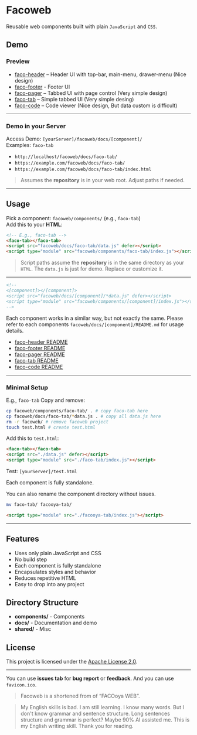 # Facoweb
Reusable web components built with plain `JavaScript` and `CSS`. 

## Demo
### Preview
- [faco-header](https://facooya.github.io/facoweb/docs/faco-header/) – Header UI with top-bar, main-menu, drawer-menu (Nice design)
- [faco-footer](https://facooya.github.io/facoweb/docs/faco-footer/) - Footer UI
- [faco-pager](https://facooya.github.io/facoweb/docs/faco-pager/) – Tabbed UI with page control (Very simple design)
- [faco-tab](https://facooya.github.io/facoweb/docs/faco-tab/) – Simple tabbed UI (Very simple desing)
- [faco-code](https://facooya.github.io/facoweb/docs/faco-code/) – Code viewer (Nice design, But data custom is difficult)

---

### Demo in your Server
Access Demo: `[yourServer]/facoweb/docs/[component]/`  
Examples: `faco-tab`
- `http://localhost/facoweb/docs/faco-tab/`
- `https://example.com/facoweb/docs/faco-tab/`
- `https://example.com/facoweb/docs/faco-tab/index.html`

> Assumes the **repository** is in your web root. Adjust paths if needed.

---

## Usage
Pick a component: `facoweb/components/` (e.g., `faco-tab`)  
Add this to your **HTML**:
```html
<!-- E.g., faco-tab -->
<faco-tab></faco-tab>
<script src="facoweb/docs/faco-tab/data.js" defer></script>
<script type="module" src="facoweb/components/faco-tab/index.js"></script>
```
> Script paths assume the **repository** is in the same directory as your `HTML`.
The `data.js` is just for demo. Replace or customize it.

---

```html
<!-- 
<[component]></[component]>
<script src="facoweb/docs/[component]/*data.js" defer></script>
<script type="module" src="facoweb/components/[component]/index.js"></script>
-->
```
Each component works in a similar way, but not exactly the same.
Please refer to each components `facoweb/docs/[component]/README.md` for usage details.  
- [faco-header README](docs/faco-header/README.md)
- [faco-footer README](docs/faco-footer/README.md)
- [faco-pager README](docs/faco-pager/README.md)
- [faco-tab README](docs/faco-tab/README.md)
- [faco-code README](docs/faco-code/README.md)

---

### Minimal Setup
E.g., `faco-tab`
Copy and remove:
```bash
cp facoweb/components/faco-tab/ . # copy faco-tab here
cp facoweb/docs/faco-tab/*data.js . # copy all data.js here
rm -r facoweb/ # remove facoweb project
touch test.html # create test.html
```
Add this to `test.html`:  
```html
<faco-tab></faco-tab>
<script src="./data.js" defer></script>
<script type="module" src="./faco-tab/index.js"></script>
```
Test: `[yourServer]/test.html`

Each component is fully standalone.

You can also rename the component directory without issues.
```bash
mv faco-tab/ facooya-tab/
```
```html
<script type="module" src="./facooya-tab/index.js"></script>
```

---

## Features
- Uses only plain JavaScript and CSS
- No build step
- Each component is fully standalone
- Encapsulates styles and behavior
- Reduces repetitive HTML
- Easy to drop into any project

## Directory Structure
- **components/** - Components
- **docs/** - Documentation and demo
- **shared/** - Misc

## License
This project is licensed under the [Apache License 2.0](LICENSE).

---

You can use **issues tab** for **bug report** or **feedback**.
And you can use `favicon.ico`.

> Facoweb is a shortened from of “FACOoya WEB”.

> My English skills is bad. I am still learning.
> I know many words. But I don't know grammar and sentence structure.
> Long sentences structure and grammar is perfect? Maybe 90% AI assisted me.
> This is my English writing skill. Thank you for reading.
